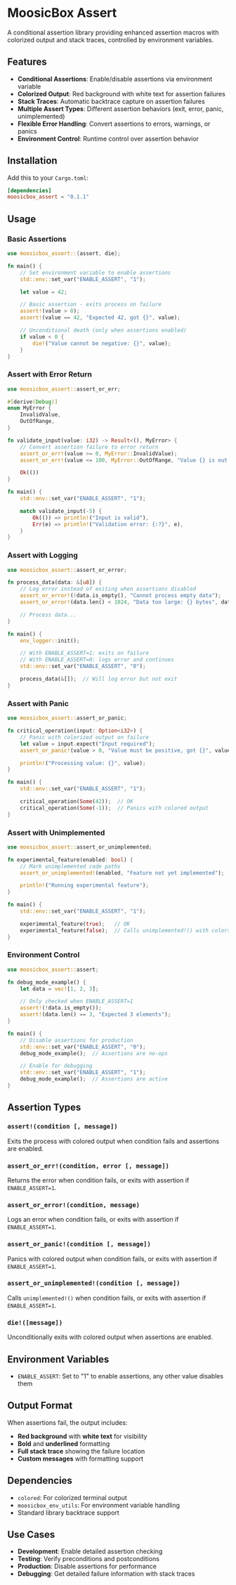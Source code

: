 # MoosicBox Assert

A conditional assertion library providing enhanced assertion macros with colorized output and stack traces, controlled by environment variables.

## Features

- **Conditional Assertions**: Enable/disable assertions via environment variable
- **Colorized Output**: Red background with white text for assertion failures
- **Stack Traces**: Automatic backtrace capture on assertion failures
- **Multiple Assert Types**: Different assertion behaviors (exit, error, panic, unimplemented)
- **Flexible Error Handling**: Convert assertions to errors, warnings, or panics
- **Environment Control**: Runtime control over assertion behavior

## Installation

Add this to your `Cargo.toml`:

```toml
[dependencies]
moosicbox_assert = "0.1.1"
```

## Usage

### Basic Assertions

```rust
use moosicbox_assert::{assert, die};

fn main() {
    // Set environment variable to enable assertions
    std::env::set_var("ENABLE_ASSERT", "1");

    let value = 42;

    // Basic assertion - exits process on failure
    assert!(value > 0);
    assert!(value == 42, "Expected 42, got {}", value);

    // Unconditional death (only when assertions enabled)
    if value < 0 {
        die!("Value cannot be negative: {}", value);
    }
}
```

### Assert with Error Return

```rust
use moosicbox_assert::assert_or_err;

#[derive(Debug)]
enum MyError {
    InvalidValue,
    OutOfRange,
}

fn validate_input(value: i32) -> Result<(), MyError> {
    // Convert assertion failure to error return
    assert_or_err!(value >= 0, MyError::InvalidValue);
    assert_or_err!(value <= 100, MyError::OutOfRange, "Value {} is out of range", value);

    Ok(())
}

fn main() {
    std::env::set_var("ENABLE_ASSERT", "1");

    match validate_input(-5) {
        Ok(()) => println!("Input is valid"),
        Err(e) => println!("Validation error: {:?}", e),
    }
}
```

### Assert with Logging

```rust
use moosicbox_assert::assert_or_error;

fn process_data(data: &[u8]) {
    // Log error instead of exiting when assertions disabled
    assert_or_error!(!data.is_empty(), "Cannot process empty data");
    assert_or_error!(data.len() < 1024, "Data too large: {} bytes", data.len());

    // Process data...
}

fn main() {
    env_logger::init();

    // With ENABLE_ASSERT=1: exits on failure
    // With ENABLE_ASSERT=0: logs error and continues
    std::env::set_var("ENABLE_ASSERT", "0");

    process_data(&[]);  // Will log error but not exit
}
```

### Assert with Panic

```rust
use moosicbox_assert::assert_or_panic;

fn critical_operation(input: Option<i32>) {
    // Panic with colorized output on failure
    let value = input.expect("Input required");
    assert_or_panic!(value > 0, "Value must be positive, got {}", value);

    println!("Processing value: {}", value);
}

fn main() {
    std::env::set_var("ENABLE_ASSERT", "1");

    critical_operation(Some(42));  // OK
    critical_operation(Some(-1));  // Panics with colored output
}
```

### Assert with Unimplemented

```rust
use moosicbox_assert::assert_or_unimplemented;

fn experimental_feature(enabled: bool) {
    // Mark unimplemented code paths
    assert_or_unimplemented!(enabled, "Feature not yet implemented");

    println!("Running experimental feature");
}

fn main() {
    std::env::set_var("ENABLE_ASSERT", "1");

    experimental_feature(true);   // OK
    experimental_feature(false);  // Calls unimplemented!() with colors
}
```

### Environment Control

```rust
use moosicbox_assert::assert;

fn debug_mode_example() {
    let data = vec![1, 2, 3];

    // Only checked when ENABLE_ASSERT=1
    assert!(!data.is_empty());
    assert!(data.len() == 3, "Expected 3 elements");
}

fn main() {
    // Disable assertions for production
    std::env::set_var("ENABLE_ASSERT", "0");
    debug_mode_example();  // Assertions are no-ops

    // Enable for debugging
    std::env::set_var("ENABLE_ASSERT", "1");
    debug_mode_example();  // Assertions are active
}
```

## Assertion Types

### `assert!(condition [, message])`
Exits the process with colored output when condition fails and assertions are enabled.

### `assert_or_err!(condition, error [, message])`
Returns the error when condition fails, or exits with assertion if `ENABLE_ASSERT=1`.

### `assert_or_error!(condition, message)`
Logs an error when condition fails, or exits with assertion if `ENABLE_ASSERT=1`.

### `assert_or_panic!(condition [, message])`
Panics with colored output when condition fails, or exits with assertion if `ENABLE_ASSERT=1`.

### `assert_or_unimplemented!(condition [, message])`
Calls `unimplemented!()` when condition fails, or exits with assertion if `ENABLE_ASSERT=1`.

### `die!([message])`
Unconditionally exits with colored output when assertions are enabled.

## Environment Variables

- `ENABLE_ASSERT`: Set to "1" to enable assertions, any other value disables them

## Output Format

When assertions fail, the output includes:
- **Red background** with **white text** for visibility
- **Bold** and **underlined** formatting
- **Full stack trace** showing the failure location
- **Custom messages** with formatting support

## Dependencies

- `colored`: For colorized terminal output
- `moosicbox_env_utils`: For environment variable handling
- Standard library backtrace support

## Use Cases

- **Development**: Enable detailed assertion checking
- **Testing**: Verify preconditions and postconditions
- **Production**: Disable assertions for performance
- **Debugging**: Get detailed failure information with stack traces
